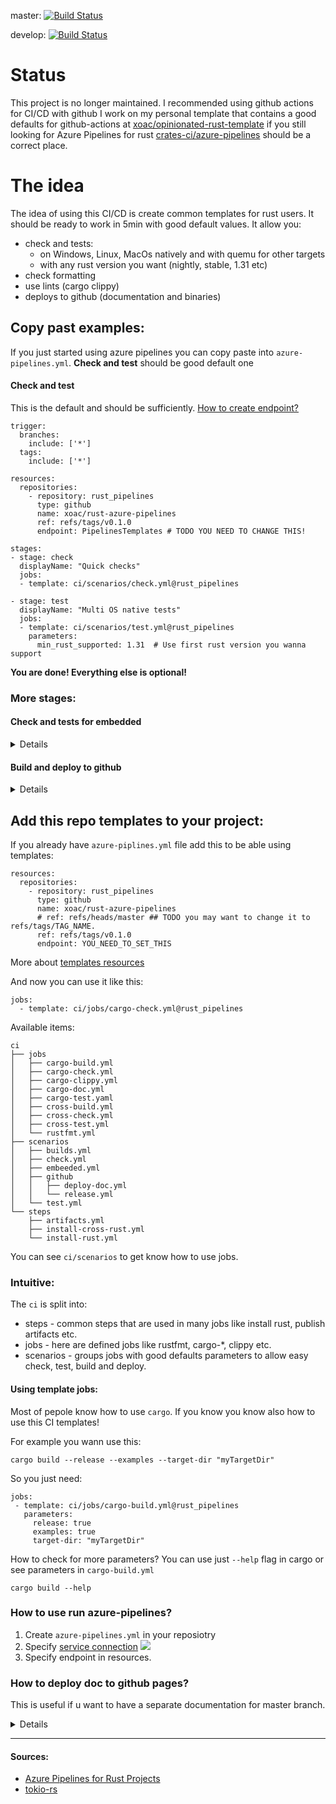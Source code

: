 master: [![Build Status](https://dev.azure.com/sylwesterrapala/azure-piplines/_apis/build/status/xoac.rust-azure-pipelines?branchName=master)](https://dev.azure.com/sylwesterrapala/azure-piplines/_build/latest?definitionId=3&branchName=master)  

develop: [![Build Status](https://dev.azure.com/sylwesterrapala/azure-piplines/_apis/build/status/xoac.rust-azure-pipelines?branchName=develop)](https://dev.azure.com/sylwesterrapala/azure-piplines/_build/latest?definitionId=3&branchName=develop)

# Status

This project is no longer maintained. I recommended using github actions for CI/CD with github I work on my personal template that contains a good defaults for github-actions at [xoac/opinionated-rust-template](https://github.com/xoac/opinionated-rust-template) if you still looking for Azure Pipelines for rust [crates-ci/azure-pipelines](https://github.com/crate-ci/azure-pipelines) should be a correct place.

# The idea

The idea of using this CI/CD is create common templates for rust users. It should be ready to work in 5min with good default values. It allow you:
 - check and tests:
   - on Windows, Linux, MacOs natively and with quemu for other targets
   - with any rust version you want (nightly, stable, 1.31 etc)
 - check formatting 
 - use lints (cargo clippy)
 - deploys to github (documentation and binaries)

## Copy past examples:

If you just started using azure pipelines you can copy paste into `azure-pipelines.yml`. **Check and test** should be good default one


#### Check and test
This is the default and should be sufficiently. [How to create endpoint?](https://github.com/xoac/rust-azure-pipelines/tree/develop#how-to-use-run-azure-pipelines)
```
trigger:
  branches:
    include: ['*']
  tags:
    include: ['*']

resources:
  repositories:
    - repository: rust_pipelines
      type: github
      name: xoac/rust-azure-pipelines
      ref: refs/tags/v0.1.0
      endpoint: PipelinesTemplates # TODO YOU NEED TO CHANGE THIS!

stages:
- stage: check
  displayName: "Quick checks"
  jobs:
  - template: ci/scenarios/check.yml@rust_pipelines

- stage: test
  displayName: "Multi OS native tests"
  jobs:
  - template: ci/scenarios/test.yml@rust_pipelines
    parameters:
      min_rust_supported: 1.31  # Use first rust version you wanna support
```

**You are done! Everything else is optional!**

### More stages:

#### Check and tests for embedded
<details>
Just modify `checks` and `tests`. This step use [cross project](https://github.com/rust-embedded/cross)

Check supported targets.
[Supported targets](https://github.com/rust-embedded/cross#supported-targets)

the name parameter is because we can't change automatically the name `mips-unknow-linux-musl` to `mips_unknow_linux_musl`. Name has to be unique in embedded stage.

```
# This stage allow to easy test your crate using cross project. 
# Supported targets: https://github.com/rust-embedded/cross#supported-targets
- stage: embedded
  displayName: "Cross check and tests"
  dependsOn:
    - check
  jobs:
  - template: ci/scenarios/embeeded.yml@rust_pipelines
    parameters:
      checks:
        - target: mips-unknown-linux-musl
          name: cross_chcek_i686_unknown_freebsd
        - target: aarch64-unknown-linux-gnu
          name: cross_check_aarch64_unknown_linux_gnu
      tests:
        - target: i686-unknown-linux-gnu
          name: cross_test_i686_unknown_linux_gnu
```
</details>

#### Build and deploy to github
<details>
Parameter `gitHubConnection` need to be changed. [More info](https://docs.microsoft.com/en-us/azure/devops/pipelines/tasks/utility/github-release?view=azure-devops#prerequisites)

```
# This stage build binaries - you can deploy them in next stage
- stage: build
  displayName: "Builds"
  condition: and(succeeded(), startsWith(variables['Build.SourceBranch'], 'refs/tags/v'))
  dependsOn:
    - test

# Deploy binaries to github only if tags start with `v` for example `v0.1.5`
- stage: deploy
  displayName: "Deploys"
  dependsOn:
    - build
  jobs: 
  - template: ci/scenarios/github/release.yml@rust_pipelines
    parameters:
      job_condition: and(succeeded(), startsWith(variables['Build.SourceBranch'], 'refs/tags/v'))
      gitHubConnection: PipelinesTemplates # CHANGED THIS TO YOUR OWN VALUE
```
</details>

## Add this repo templates to your project:
If you already have `azure-piplines.yml` file add this to be able using templates:
```
resources:
  repositories:
    - repository: rust_pipelines
      type: github
      name: xoac/rust-azure-pipelines
      # ref: refs/heads/master ## TODO you may want to change it to refs/tags/TAG_NAME.
      ref: refs/tags/v0.1.0
      endpoint: YOU_NEED_TO_SET_THIS
```
More about [templates resources](https://docs.microsoft.com/en-us/azure/devops/pipelines/process/templates?view=azure-devops#using-other-repositories)

And now you can use it like this:
```
jobs:
  - template: ci/jobs/cargo-check.yml@rust_pipelines
```
Available items:
```
ci
├── jobs
│   ├── cargo-build.yml
│   ├── cargo-check.yml
│   ├── cargo-clippy.yml
│   ├── cargo-doc.yml
│   ├── cargo-test.yaml
│   ├── cross-build.yml
│   ├── cross-check.yml
│   ├── cross-test.yml
│   └── rustfmt.yml
├── scenarios
│   ├── builds.yml
│   ├── check.yml
│   ├── embeeded.yml
│   ├── github
│   │   ├── deploy-doc.yml
│   │   └── release.yml
│   └── test.yml
└── steps
    ├── artifacts.yml
    ├── install-cross-rust.yml
    └── install-rust.yml
```

You can see `ci/scenarios` to get know how to use jobs.

### Intuitive:

The `ci` is split into:
 - steps     - common steps that are used in many jobs like install rust, publish artifacts etc. 
 - jobs      - here are defined jobs like rustfmt, cargo-\*, clippy etc.  
 - scenarios - groups jobs with good defaults parameters to allow easy check, test, build and deploy.

#### Using template jobs:
Most of pepole know how to use `cargo`. If you know you know also how to use this CI templates!

For example you wann use this:
```
cargo build --release --examples --target-dir "myTargetDir"
```
So you just need:
```
jobs:
 - template: ci/jobs/cargo-build.yml@rust_pipelines
   parameters:
     release: true
     examples: true
     target-dir: "myTargetDir"
```

How to check for more parameters? You can use just `--help` flag in cargo or see parameters in `cargo-build.yml`
```
cargo build --help
```

### How to use run azure-pipelines?
1. Create `azure-pipelines.yml` in your reposiotry
2. Specify [service connection](https://docs.microsoft.com/pl-pl/azure/devops/pipelines/library/service-endpoints?view=azure-devops)
![](img/service_connection_pipelines.png)
3. Specify endpoint in resources.

### How to deploy doc to github pages? 
This is useful if u want to have a separate documentation for master branch.

<details>

#### Github part
1. First you need to create a PAT (Personal Access Token) on Github. (recommended scopes for the token: `repo`, `user`, `admin:repo_hook`.)
2. Then create a branch `gh-pages` and us it as repo page. [Here you find how to do it](https://help.github.com/en/articles/configuring-a-publishing-source-for-github-pages#enabling-github-pages-to-publish-your-site-from-master-or-gh-pages)

#### Azure part
1. Go to your azure dev-ops pipeline project and click edit.  
![](img/doc_deploy1.png)  
2. Go inside variables:  
![](img/doc_deploy2.png)  
3. Add variable called `DocPublishToken` with value of your PAT(Personal Access Token). Don't forget to mark it as secret.  
![](img/doc_deploy3.png)  
4. Edit azure-pipelines.yml section with doc deploy (parameters.git) and you are done.

Example master doc generated for this example create.
[master doc for this hello word app](https://xoac.github.io/rust-azure-pipelines/doc/rust_azure_pipelines/)

</details>

----

#### Sources:
* [Azure Pipelines for Rust Projects](https://nbsoftsolutions.com/blog/azure-pipelines-for-rust-projects)
* [tokio-rs](https://github.com/tokio-rs/tokio)

